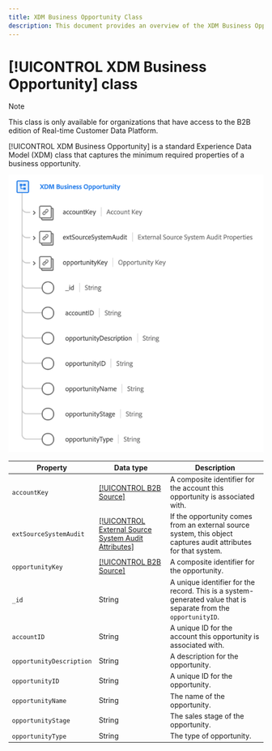 ```yaml
---
title: XDM Business Opportunity Class
description: This document provides an overview of the XDM Business Opportunity class in Experience Data Model (XDM).
---
```

# [!UICONTROL XDM Business Opportunity] class

>[!NOTE]
>
>This class is only available for organizations that have access to the B2B edition of Real-time Customer Data Platform.

[!UICONTROL XDM Business Opportunity] is a standard Experience Data Model (XDM) class that captures the minimum required properties of a business opportunity.

![](../../images/classes/b2b/business-opportunity.png)

| Property | Data type |  Description |
| --- | --- | --- |
| `accountKey` | [[!UICONTROL B2B Source]](../../data-types/b2b-source.md) | A composite identifier for the account this opportunity is associated with. |
| `extSourceSystemAudit` | [[!UICONTROL External Source System Audit Attributes]](../../data-types/external-source-system-audit-attributes.md) | If the opportunity comes from an external source system, this object captures audit attributes for that system. |
| `opportunityKey` | [[!UICONTROL B2B Source]](../../data-types/b2b-source.md) | A composite identifier for the opportunity. |
| `_id` | String  | A unique identifier for the record. This is a system-generated value that is separate from the `opportunityID`. |
| `accountID` | String  | A unique ID for the account this opportunity is associated with. |
| `opportunityDescription` | String  | A description for the opportunity. |
| `opportunityID` | String  | A unique ID for the opportunity. |
| `opportunityName` | String  | The name of the opportunity. |
| `opportunityStage` | String  | The sales stage of the opportunity. |
| `opportunityType` | String  | The type of opportunity. |
